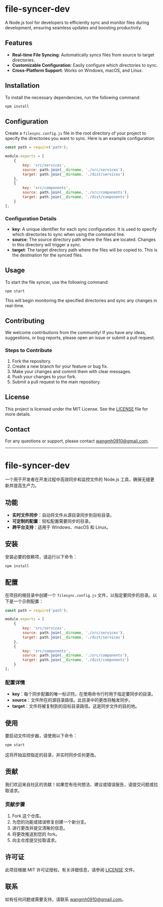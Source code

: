 # file-syncer-dev

A Node.js tool for developers to efficiently sync and monitor files during development, ensuring seamless updates and boosting productivity.

## Features

- **Real-time File Syncing**: Automatically syncs files from source to target directories.
- **Customizable Configuration**: Easily configure which directories to sync.
- **Cross-Platform Support**: Works on Windows, macOS, and Linux.

## Installation

To install the necessary dependencies, run the following command:

```bash
npm install
```

## Configuration

Create a `filesync.config.js` file in the root directory of your project to specify the directories you want to sync. Here is an example configuration:

```js
const path = require('path');

module.exports = [
    {
        key: 'src/services',
        source: path.join(__dirname, './src/services'),
        target: path.join(__dirname, './dist/services')
    },
    {
        key: 'src/components',
        source: path.join(__dirname, './src/components'),
        target: path.join(__dirname, './dist/components')
    }
];
```

### Configuration Details

- **key**: A unique identifier for each sync configuration. It is used to specify which directories to sync when using the command line.
- **source**: The source directory path where the files are located. Changes in this directory will trigger a sync.
- **target**: The target directory path where the files will be copied to. This is the destination for the synced files.

## Usage

To start the file syncer, use the following command:

```bash
npm start
```

This will begin monitoring the specified directories and sync any changes in real-time.

## Contributing

We welcome contributions from the community! If you have any ideas, suggestions, or bug reports, please open an issue or submit a pull request.

### Steps to Contribute

1. Fork the repository.
2. Create a new branch for your feature or bug fix.
3. Make your changes and commit them with clear messages.
4. Push your changes to your fork.
5. Submit a pull request to the main repository.

## License

This project is licensed under the MIT License. See the [LICENSE](LICENSE) file for more details.

## Contact

For any questions or support, please contact wangmh0910@gmail.com.

---

# file-syncer-dev

一个用于开发者在开发过程中高效同步和监控文件的 Node.js 工具，确保无缝更新并提高生产力。

## 功能

- **实时文件同步**：自动将文件从源目录同步到目标目录。
- **可定制的配置**：轻松配置需要同步的目录。
- **跨平台支持**：适用于 Windows、macOS 和 Linux。

## 安装

安装必要的依赖项，请运行以下命令：

```bash
npm install
```

## 配置

在项目的根目录中创建一个 `filesync.config.js` 文件，以指定要同步的目录。以下是一个示例配置：

```js
const path = require('path');

module.exports = [
    {
        key: 'src/services',
        source: path.join(__dirname, './src/services'),
        target: path.join(__dirname, './dist/services')
    },
    {
        key: 'src/components',
        source: path.join(__dirname, './src/components'),
        target: path.join(__dirname, './dist/components')
    }
];
```

### 配置详情

- **key**：每个同步配置的唯一标识符。在使用命令行时用于指定要同步的目录。
- **source**：文件所在的源目录路径。此目录中的更改将触发同步。
- **target**：文件将被复制到的目标目录路径。这是同步文件的目的地。

## 使用

要启动文件同步器，请使用以下命令：

```bash
npm start
```

这将开始监控指定的目录，并实时同步任何更改。

## 贡献

我们欢迎来自社区的贡献！如果您有任何想法、建议或错误报告，请提交问题或拉取请求。

### 贡献步骤

1. Fork 这个仓库。
2. 为您的功能或错误修复创建一个新分支。
3. 进行更改并提交清晰的信息。
4. 将更改推送到您的 fork。
5. 向主仓库提交拉取请求。

## 许可证

此项目根据 MIT 许可证授权。有关详细信息，请参阅 [LICENSE](LICENSE) 文件。

## 联系

如有任何问题或需要支持，请联系 wangmh0910@gmail.com。
